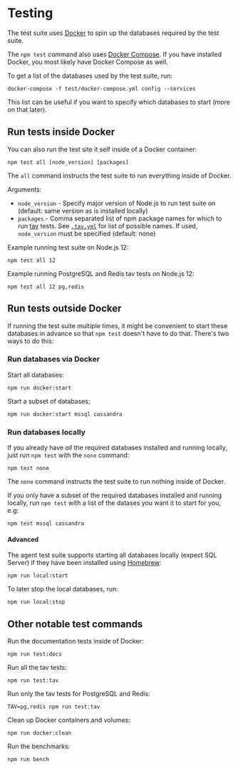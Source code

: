 # Testing

The test suite uses [Docker](https://www.docker.com/community-edition) to spin up the databases required by the test suite.

The `npm test` command also uses [Docker Compose](https://docs.docker.com/compose/install/).
If you have installed Docker,
you most likely have Docker Compose as well.

To get a list of the databases used by the test suite,
run:

```
docker-compose -f test/docker-compose.yml config --services
```

This list can be useful if you want to specify which databases to start (more on that later).

## Run tests inside Docker

You can also run the test site it self inside of a Docker container:

```
npm test all [node_version] [packages]
```

The `all` command instructs the test suite to run everything inside of Docker.

Arguments:

- `node_version` - Specify major version of Node.js to run test suite on (default: same version as is installed locally)
- `packages` - Comma separated list of npm package names for which to run [tav](https://github.com/watson/test-all-versions) tests.
  See [`.tav.yml`](.tav.yml) for list of possible names.
  If used,
  `node_version` must be specified (default: none)

Example running test suite on Node.js 12:

```
npm test all 12
```

Example running PostgreSQL and Redis tav tests on Node.js 12:

```
npm test all 12 pg,redis
```

## Run tests outside Docker

If running the test suite multiple times,
it might be convenient to start these databases in advance so that `npm test` doesn't have to do that.
There's two ways to do this:

### Run databases via Docker

Start all databases:

```
npm run docker:start
```

Start a subset of databases:

```
npm run docker:start mssql cassandra
```

### Run databases locally

If you already have _all_ the required databases installed and running locally,
just run `npm test` with the `none` command:

```
npm test none
```

The `none` command instructs the test suite to run nothing inside of Docker.

If you only have a subset of the required databases installed and running locally,
run `npm test` with a list of the datases you want it to start for you,
e.g:

```
npm test mssql cassandra
```

#### Advanced

The agent test suite supports starting all databases locally (expect SQL Server) if they have been installed using [Homebrew](https://brew.sh/):

```
npm run local:start
```

To later stop the local databases,
run:

```
npm run local:stop
```

## Other notable test commands

Run the documentation tests inside of Docker:

```
npm run test:docs
```

Run all the tav tests:

```
npm run test:tav
```

Run only the tav tests for PostgreSQL and Redis:

```
TAV=pg,redis npm run test:tav
```

Clean up Docker containers and volumes:

```
npm run docker:clean
```

Run the benchmarks:

```
npm run bench
```
